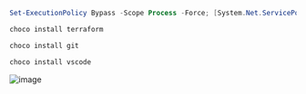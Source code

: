 
```powershell
Set-ExecutionPolicy Bypass -Scope Process -Force; [System.Net.ServicePointManager]::SecurityProtocol = [System.Net.ServicePointManager]::SecurityProtocol -bor 3072; iex ((New-Object System.Net.WebClient).DownloadString('https://community.chocolatey.org/install.ps1'))
```
```powershell
choco install terraform
```
```powershell
choco install git
```
```powershell
choco install vscode
```
![image](https://user-images.githubusercontent.com/79700810/152991466-d80561df-8311-4495-91ab-209005325a8c.png)


